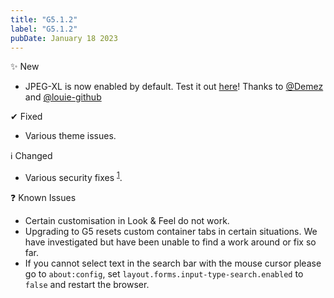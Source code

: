 ```yaml
---
title: "G5.1.2"
label: "G5.1.2"
pubDate: January 18 2023
---
```


✨ New

* JPEG-XL is now enabled by default. Test it out [here](https://jpegxl.info/test-page/)! Thanks to [@Demez](https://github.com/Demez) and [@louie-github](https://github.com/louie-github)

✔ Fixed

* Various theme issues.

ℹ️ Changed

* Various security fixes <sup>[1](https://www.mozilla.org/en-US/security/advisories/mfsa2023-02/)</sup>.

❓ Known Issues


* Certain customisation in Look & Feel do not work.
* Upgrading to G5 resets custom container tabs in certain situations. We have investigated but have been unable to find a work around or fix so far.
* If you cannot select text in the search bar with the mouse cursor please go to `about:config`, set `layout.forms.input-type-search.enabled` to `false` and restart the browser.
